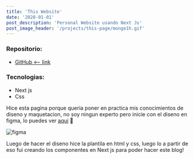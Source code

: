 ```yaml
---
title: 'This Website'
date: '2020-01-01'
post_description: 'Personal Website usando Next Js'
post_image_header: '/projects/this-page/monge1h.gif'
---
```


### Repositorio:

- [GitHub <-- link](https://github.com/Monge1h/monge1h.com)

### Tecnologias:

- Next js
- Css

Hice esta pagina porque queria poner en practica mis conocimientos de diseno y maquetacion, no soy ningun experto pero inicie con el diseno en figma, lo puedes ver [aqui](https://www.figma.com/file/bIykHp4bm9rKsOhhONHjGy/paginaweb?node-id=0%3A1) 👀

![figma](/projects/this-page/figma.png)

Luego de hacer el diseno hice la plantila en html y css, luego lo a partir de eso fui creando los componentes en Next js para poder hacer este blog!